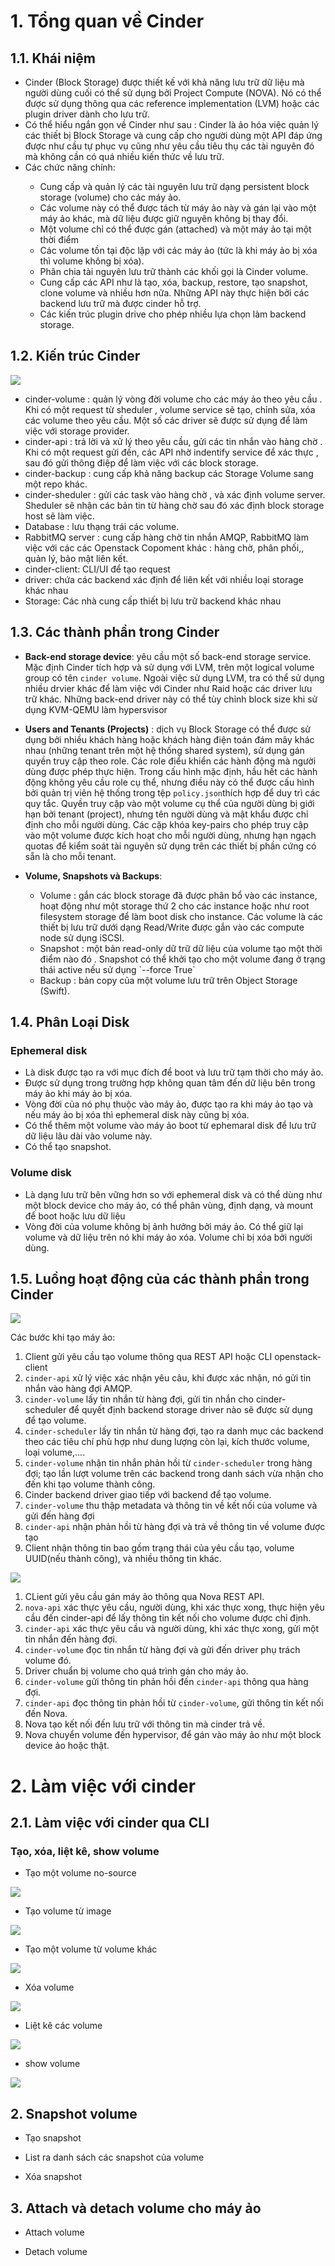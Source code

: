# 1. Tổng quan về Cinder

## 1.1. Khái niệm

- Cinder (Block Storage) được thiết kế với khả năng lưu trữ dữ liệu mà người dùng cuối có thể sử dụng bởi Project Compute (NOVA). Nó có thể được sử dụng thông qua các reference implementation (LVM) hoặc các plugin driver dành cho lưu trữ.
- Có thể hiểu ngắn gọn về Cinder như sau : Cinder là ảo hóa việc quản lý các thiết bị Block Storage và cung cấp cho người dùng một API đáp ứng được như cầu tự phục vụ cũng như yêu cầu tiêu thụ các tài nguyên đó mà không cần có quá nhiều kiến thức về lưu trữ.
- Các chức năng chính:

<ul>
  <ul>
    <li>  Cung cấp và quản lý các tài nguyên lưu trữ dạng persistent block storage (volume) cho các máy ảo.
    <li>  Các volume này có thể được tách từ máy ảo này và gán lại vào một máy ảo khác, mà dữ liệu được giữ nguyên không bị thay đổi.
    <li>  Một volume chỉ có thể được gán (attached) và một máy ảo tại một thời điểm
    <li>  Các volume tồn tại độc lập với các máy ảo (tức là khi máy ảo bị xóa thì volume không bị xóa).
    <li>  Phân chia tài nguyên lưu trữ thành các khối gọi là Cinder volume.
    <li>  Cung cấp các API như là tạo, xóa, backup, restore, tạo snapshot, clone volume và nhiều hơn nữa. Những API này thực hiện bởi các backend lưu trữ mà được cinder hỗ trợ.
    <li>  Các kiến trúc plugin drive cho phép nhiều lựa chọn làm backend storage.
  </ul>
</ul>

## 1.2. Kiến trúc Cinder

<img src="https://github.com/lean15998/Openstack/blob/main/images/08.01.png">

- cinder-volume : quản lý vòng đời volume cho các máy ảo theo yêu cầu . Khi có một request từ sheduler , volume service sẽ tạo, chỉnh sửa, xóa các volume theo yêu cầu. Một số các driver sẽ được sử dụng để làm việc với storage provider.
- cinder-api : trả lời và xử lý theo yêu cầu, gửi các tin nhắn vào hàng chờ . Khi có một request gửi đến, các API nhờ indentify service để xác thực , sau đó gửi thông điệp để làm việc với các block storage.
- cinder-backup : cung cấp khả năng backup các Storage Volume sang một repo khác.
- cinder-sheduler : gửi các task vào hàng chờ , và xác định volume server. Sheduler sẽ nhận các bản tin từ hàng chờ sau đó xác định block storage host sẽ làm việc.
- Database : lưu thạng trái các volume.
- RabbitMQ server : cung cấp hàng chờ tin nhắn AMQP, RabbitMQ làm việc với các các Openstack Copoment khác : hàng chờ, phân phối,, quản lý, bảo mật liên kết.
- cinder-client: CLI/UI để tạo request
- driver: chứa các backend xác định để liên kết với nhiều loại storage khác nhau
- Storage: Các nhà cung cấp thiết bị lưu trữ backend khác nhau



## 1.3. Các thành phần trong Cinder

-  **Back-end storage device**: yêu cầu một số back-end storage service.  Mặc định Cinder tích hợp và sử dụng với LVM, trên một logical volume group có tên `cinder volume`. Ngoài việc sử dụng LVM, tra có thể sử dụng nhiều drvier khác để làm việc với Cinder như Raid hoặc các driver lưu trữ khác. Những back-end driver này có thể tùy chỉnh block size khi  sử dụng KVM-QEMU làm hypersvisor

- **Users and Tenants (Projects)** : dịch vụ Block Storage có thể được sử dụng bởi nhiều khách hàng hoặc khách hàng điện toán đám mây khác nhau (những tenant trên một hệ thống shared system), sử dụng gán quyền truy cập theo role. Các role điểu khiển các hành động mà người dùng được phép thực hiện. Trong cấu hình mặc định, hầu hết các hành động không yêu cầu role cụ thể, nhưng điều này có thể được cấu hình bởi quản trị viên hệ thống trong tệp `policy.json`thích hợp để duy trì các quy tắc. Quyền truy cập vào một volume cụ thể của người dùng bị giới hạn bởi tenant (project), nhưng tên người dùng và mật khẩu được chỉ định cho mỗi người dùng. Các cặp khóa key-pairs cho phép truy cập vào một volume được kích hoạt cho mỗi người dùng, nhưng hạn ngạch quotas để kiểm soát tài nguyên sử dụng trên các thiết bị phần cứng có sẵn là cho mỗi tenant. 

- **Volume, Snapshots và Backups**: 
<ul>
  <ul>
	<li> Volume : gắn các block storage đã được phân bổ vào các instance, hoạt động như một storage thứ 2 cho các instance hoặc như root filesystem storage để làm boot disk cho instance.  Các volume là các thiết bị lưu trữ  dưới dạng Read/Write   được gắn vào các compute node sử dụng iSCSI. 
	<li>  Snapshot : một bản read-only dữ trữ dữ liệu của volume tạo một thời điểm nào đó . Snapshot có thể khởi tạo cho một volume đang ở trạng thái active nếu sử dụng `--force True`
	<li> Backup : bản copy của một volume lưu trữ trên Object Storage (Swift). 
  </ul>
  </ul>

## 1.4. Phân Loại Disk


### Ephemeral disk
- Là disk được tạo ra với mục đích để boot và lưu trữ tạm thời cho máy ảo.
- Được sử dụng trong trường hợp không quan tâm đến dữ liệu bên trong máy ảo khi máy ảo bị xóa. 
- Vòng đời của nó phụ thuộc vào máy ảo, được tạo ra khi máy ảo tạo và nếu máy ảo bị xóa thì ephemeral disk này cũng bị xóa.
- Có thể thêm một volume vào máy ảo boot từ ephemaral disk để lưu trữ dữ liệu lâu dài vào volume này.
- Có thể tạo snapshot.

### Volume disk
- Là dạng lưu trữ bên vững hơn so với ephemeral disk và có thể dùng như một block device cho máy ảo, có thể phân vùng, định dạng, và mount để boot hoặc lưu dữ liệu
- Vòng đời của volume không bị ảnh hưởng bởi máy ảo. Có thể giữ lại volume và dữ liệu trên nó khi máy ảo xóa. Volume chỉ bị xóa bởi người dùng.

## 1.5. Luồng hoạt động của các thành phần trong Cinder

<img src="https://github.com/lean15998/Openstack/blob/main/images/08.12.png">

Các bước khi tạo máy ảo:
1. Client gửi yêu cầu tạo volume thông qua REST API hoặc CLI openstack-client
2. `cinder-api` xử lý việc xác nhận yêu câu, khi được xác nhận, nó gửi tin nhắn vào hàng đợi AMQP.
3. `cinder-volume` lấy tin nhắn từ hàng đợi, gửi tin nhắn cho cinder-scheduler để quyết định backend storage driver nào sẽ được sử dụng để tạo volume.
4. `cinder-scheduler` lấy tin nhắn từ hàng đợi, tạo ra danh mục các backend theo các tiêu chí phù hợp như dung lượng còn lại, kích thước volume, loại volume,....
5. `cinder-volume` nhận tin nhắn phản hồi từ `cinder-scheduler` trong hàng đợi; tạo lần lượt volume trên các backend trong danh sách vừa nhận cho đến khi tạo volume thành công.
6. Cinder backend driver giao tiếp với backend để tạo volume.
7. `cinder-volume` thu thập metadata và thông tin về kết nối của volume và gửi đến hàng đợi
8. `cinder-api` nhận phản hồi từ hàng đợi và trả về thông tin về volume được tạo
9. Client nhận thông tin bao gồm trạng thái của yêu cầu tạo, volume UUID(nếu thành công), và nhiều thông tin khác.



<img src="https://github.com/lean15998/Openstack/blob/main/images/08.13.png">

1. CLient gửi yêu cầu gán máy ảo thông qua Nova REST API.
2. `nova-api` xác thực yêu cầu, người dùng, khi xác thực xong, thực hiện yêu cầu đến cinder-api để lấy thông tin kết nối cho volume được chỉ định.
3. `cinder-api` xác thực yêu cầu và người dùng, khi xác thực xong, gửi một tin nhắn đến hàng đợi.
4. `cinder-volume` đọc tin nhắn từ hàng đợi và gửi đến driver phụ trách volume đó.
5. Driver chuẩn bị volume cho quá trình gán cho máy ảo.
6. `cinder-volume` gửi thông tin phản hồi đến `cinder-api` thông qua hàng đợi.
7. `cinder-api` đọc thông tin phản hồi từ `cinder-volume`, gửi thông tin kết nối đến Nova.
8. Nova tạo kết nối đến lưu trữ với thông tin mà cinder trả về.
9. Nova chuyển volume đến hypervisor, để gán vào máy ảo như một block device ảo hoặc thật.


# 2. Làm việc với cinder

## 2.1. Làm việc với cinder qua CLI


### Tạo, xóa, liệt kê, show volume
- Tạo một volume no-source


<img src="https://github.com/lean15998/Openstack/blob/main/images/08.02.png">

- Tạo volume từ image 


<img src="https://github.com/lean15998/Openstack/blob/main/images/08.03.png">

- Tạo một volume từ volume khác


<img src="https://github.com/lean15998/Openstack/blob/main/images/08.04.png">


- Xóa volume

<img src="https://github.com/lean15998/Openstack/blob/main/images/08.05.png">

- Liệt kê các volume

<img src="https://github.com/lean15998/Openstack/blob/main/images/08.06.png">

- show volume
 
 
<img src="https://github.com/lean15998/Openstack/blob/main/images/08.07.png">

## 2. Snapshot volume

- Tạo snapshot



- List ra danh sách các snapshot của volume


- Xóa snapshot


## 3. Attach và detach volume cho máy ảo

- Attach volume


- Detach volume


